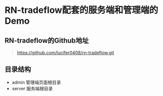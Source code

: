# RN-tradeflow配套的服务端和管理端的Demo

## RN-tradeflow的Github地址

> https://github.com/lucifer0408/rn-tradeflow.git

## 目录结构

+ admin         管理端页面根目录
+ server        服务端根目录
